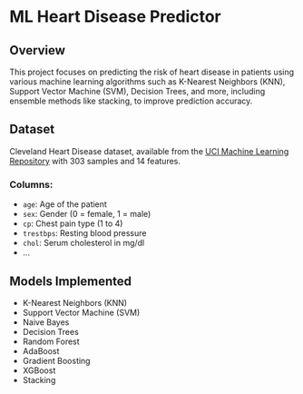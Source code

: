 # ML Heart Disease Predictor

## Overview

This project focuses on predicting the risk of heart disease in patients using various machine learning algorithms such as K-Nearest Neighbors (KNN), Support Vector Machine (SVM), Decision Trees, and more, including ensemble methods like stacking, to improve prediction accuracy.

## Dataset

Cleveland Heart Disease dataset, available from the [UCI Machine Learning Repository](https://archive.ics.uci.edu/datasets) with 303 samples and 14 features.

### Columns:
- `age`: Age of the patient
- `sex`: Gender (0 = female, 1 = male)
- `cp`: Chest pain type (1 to 4)
- `trestbps`: Resting blood pressure
- `chol`: Serum cholesterol in mg/dl
- ...

## Models Implemented
- K-Nearest Neighbors (KNN)
- Support Vector Machine (SVM)
- Naive Bayes
- Decision Trees
- Random Forest
- AdaBoost
- Gradient Boosting
- XGBoost
- Stacking

